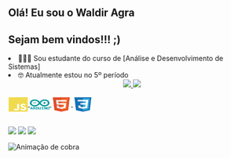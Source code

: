 ## Olá! Eu sou o Waldir Agra 

## Sejam bem vindos!!! ;)
<li>🧑🏻‍💻 Sou estudante do curso de [Análise e Desenvolvimento de Sistemas] </li>
<li>🤓 Atualmente estou no 5º período </li>

<div align="center">
  <a href="https://github.com/waldir-agra">
  <img height="180em" src="https://github-readme-stats.vercel.app/api?username=waldir-agra&show_icons=true&theme=blue-green&include_all_commits=true&count_private=true"/>
  <img height="180em" src="https://github-readme-stats.vercel.app/api/top-langs/?username=waldir-agra&layout=compact&langs_count=7&theme=blue-green"/>
</div>
<div style="display: inline_block"><br>
  <img align="center" alt="waldir-agra-Js" height="30" width="40" src="https://raw.githubusercontent.com/devicons/devicon/master/icons/javascript/javascript-plain.svg">
  <img align="center" alt="waldir-agra-Arduino" height="30" width="40" src="https://github.com/devicons/devicon/blob/master/icons/arduino/arduino-original-wordmark.svg">
  <img align="center" alt="waldir-agra-HTML" height="30" width="40" src="https://raw.githubusercontent.com/devicons/devicon/master/icons/html5/html5-original.svg">
  <img align="center" alt="waldir-agra-CSS" height="30" width="40" src="https://raw.githubusercontent.com/devicons/devicon/master/icons/css3/css3-original.svg">

  
</div>
  
  ##
 
<div> 
  
  <a href="https://instagram.com/waldir_agra" target="_blank"><img src="https://img.shields.io/badge/-Instagram-%23E4405F?style=for-the-badge&logo=instagram&logoColor=white" target="_blank"></a>
  <a href = "mailto:waldiragra@gmail.com"><img src="https://img.shields.io/badge/-Gmail-%23333?style=for-the-badge&logo=gmail&logoColor=white" target="_blank"></a>
  <a href="https://www.linkedin.com/in/waldir-agra/" target="_blank"><img src="https://img.shields.io/badge/-LinkedIn-%230077B5?style=for-the-badge&logo=linkedin&logoColor=white" target="_blank"></a> 
 
![ Animação de cobra ](https://github.com/waldir-agra/waldir-agra/blob/output/github-contribution-grid-snake.svg)
  </div>
